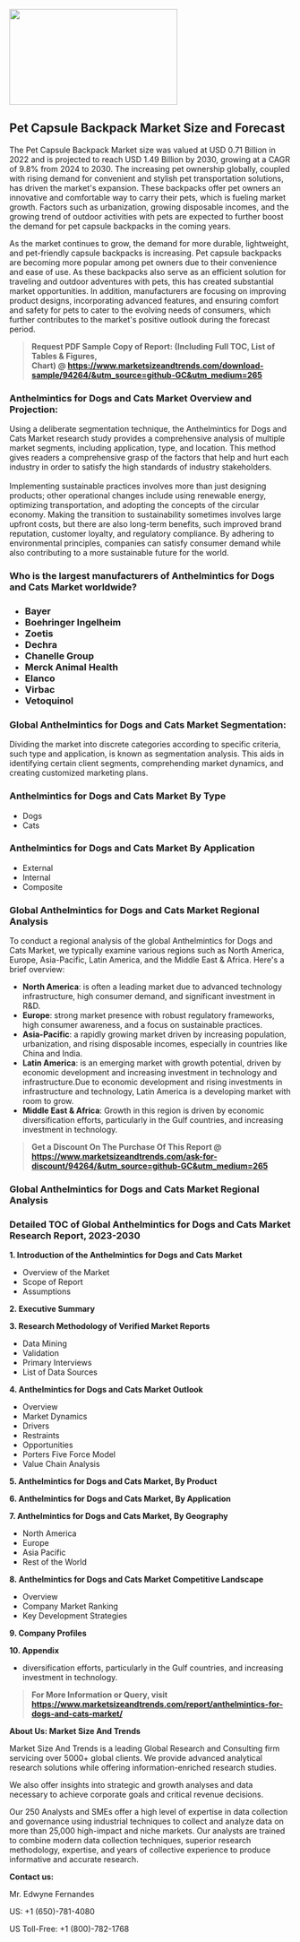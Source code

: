 <p><img class="alignnone size-medium wp-image-20088" src="https://ffe5etoiles.com/wp-content/uploads/2024/12/MST1-300x171.png" alt="" width="300" height="171" /></p><h2>Pet Capsule Backpack Market Size and Forecast</h2><p>The Pet Capsule Backpack Market size was valued at USD 0.71 Billion in 2022 and is projected to reach USD 1.49 Billion by 2030, growing at a CAGR of 9.8% from 2024 to 2030. The increasing pet ownership globally, coupled with rising demand for convenient and stylish pet transportation solutions, has driven the market's expansion. These backpacks offer pet owners an innovative and comfortable way to carry their pets, which is fueling market growth. Factors such as urbanization, growing disposable incomes, and the growing trend of outdoor activities with pets are expected to further boost the demand for pet capsule backpacks in the coming years.</p><p>As the market continues to grow, the demand for more durable, lightweight, and pet-friendly capsule backpacks is increasing. Pet capsule backpacks are becoming more popular among pet owners due to their convenience and ease of use. As these backpacks also serve as an efficient solution for traveling and outdoor adventures with pets, this has created substantial market opportunities. In addition, manufacturers are focusing on improving product designs, incorporating advanced features, and ensuring comfort and safety for pets to cater to the evolving needs of consumers, which further contributes to the market's positive outlook during the forecast period.</p></p><blockquote id="" class=""><strong>Request PDF Sample Copy of Report: (Including Full TOC, List of Tables &amp; Figures, Chart)&nbsp;@&nbsp;<strong><a href="https://www.marketsizeandtrends.com/download-sample/94264/&utm_source=github-GC&utm_medium=265" target="_blank">https://www.marketsizeandtrends.com/download-sample/94264/&utm_source=github-GC&utm_medium=265</a></strong></strong></blockquote><h3 id="" class="">Anthelmintics for Dogs and Cats Market&nbsp;Overview and Projection:</h3><p id="" class="">Using a deliberate segmentation technique, the Anthelmintics for Dogs and Cats Market research study provides a comprehensive analysis of multiple market segments, including application, type, and location. This method gives readers a comprehensive grasp of the factors that help and hurt each industry in order to satisfy the high standards of industry stakeholders. <br /> <br />Implementing sustainable practices involves more than just designing products; other operational changes include using renewable energy, optimizing transportation, and adopting the concepts of the circular economy. Making the transition to sustainability sometimes involves large upfront costs, but there are also long-term benefits, such improved brand reputation, customer loyalty, and regulatory compliance. By adhering to environmental principles, companies can satisfy consumer demand while also contributing to a more sustainable future for the world.</p><h3 id="" class="">Who is the largest manufacturers of&nbsp;Anthelmintics for Dogs and Cats Market worldwide?</h3><h3 class=""><p><ul><li>Bayer </li><li> Boehringer Ingelheim </li><li> Zoetis </li><li> Dechra </li><li> Chanelle Group </li><li> Merck Animal Health </li><li> Elanco </li><li> Virbac </li><li> Vetoquinol</li></ul></p></h3><h3 id="" class="">Global&nbsp;Anthelmintics for Dogs and Cats Market Segmentation:</h3><p id="" class="">Dividing the market into discrete categories according to specific criteria, such type and application, is known as segmentation analysis. This aids in identifying certain client segments, comprehending market dynamics, and creating customized marketing plans.</p><h3 id="" class="">Anthelmintics for Dogs and Cats Market&nbsp;By Type</h3><p><p><ul><li>Dogs</li><li> Cats</p></li></ul></p></p><h3 id="" class="">Anthelmintics for Dogs and Cats Market&nbsp;By Application</h3><p class=""><p><ul><li>External</li><li> Internal</li><li> Composite</li></ul></p></p><h3 id="" class="">Global Anthelmintics for Dogs and Cats Market Regional Analysis</h3><p id="" class="">To conduct a regional analysis of the global Anthelmintics for Dogs and Cats Market, we typically examine various regions such as North America, Europe, Asia-Pacific, Latin America, and the Middle East &amp; Africa. Here's a brief overview:</p><ul><li><strong>North America</strong>: is often a leading market due to advanced technology infrastructure, high consumer demand, and significant investment in R&amp;D.</li><li><strong>Europe</strong>: strong market presence with robust regulatory frameworks, high consumer awareness, and a focus on sustainable practices.</li><li><strong>Asia-Pacific</strong>: a rapidly growing market driven by increasing population, urbanization, and rising disposable incomes, especially in countries like China and India.</li><li><strong>Latin America</strong>: is an emerging market with growth potential, driven by economic development and increasing investment in technology and infrastructure.Due to economic development and rising investments in infrastructure and technology, Latin America is a developing market with room to grow.</li><li><strong>Middle East &amp; Africa</strong>: Growth in this region is driven by economic diversification efforts, particularly in the Gulf countries, and increasing investment in technology.</li></ul><blockquote id="" class=""><strong>Get a Discount On The Purchase Of This Report @ <strong><a href="https://www.marketsizeandtrends.com/ask-for-discount/94264/&utm_source=github-GC&utm_medium=265" target="_blank">https://www.marketsizeandtrends.com/ask-for-discount/94264/&utm_source=github-GC&utm_medium=265</a></strong></strong></blockquote><h3 id="" class="">Global Anthelmintics for Dogs and Cats Market Regional Analysis</h3><h3 id="" class="">Detailed TOC of Global Anthelmintics for Dogs and Cats Market Research Report, 2023-2030</h3><p id="" class=""><strong>1. Introduction of the Anthelmintics for Dogs and Cats Market</strong></p><ul><li>Overview of the Market</li><li>Scope of Report</li><li>Assumptions</li></ul><p id="" class=""><strong>2. Executive Summary</strong></p><p id="" class=""><strong>3. Research Methodology of Verified Market Reports</strong></p><ul><li>Data Mining</li><li>Validation</li><li>Primary Interviews</li><li>List of Data Sources</li></ul><p id="" class=""><strong>4. Anthelmintics for Dogs and Cats Market Outlook</strong></p><ul><li>Overview</li><li>Market Dynamics</li><li>Drivers</li><li>Restraints</li><li>Opportunities</li><li>Porters Five Force Model</li><li>Value Chain Analysis</li></ul><p id="" class=""><strong>5. Anthelmintics for Dogs and Cats Market, By Product</strong></p><p id="" class=""><strong>6. Anthelmintics for Dogs and Cats Market, By Application</strong></p><p id="" class=""><strong>7. Anthelmintics for Dogs and Cats Market, By Geography</strong></p><ul><li>North America</li><li>Europe</li><li>Asia Pacific</li><li>Rest of the World</li></ul><p id="" class=""><strong>8. Anthelmintics for Dogs and Cats Market Competitive Landscape</strong></p><ul><li>Overview</li><li>Company Market Ranking</li><li>Key Development Strategies</li></ul><p id="" class=""><strong>9. Company Profiles</strong></p><p id="" class=""><strong>10. Appendix</strong></p><ul><li>diversification efforts, particularly in the Gulf countries, and increasing investment in technology.</li></ul><blockquote id="" class=""><strong>For More Information or Query, visit <strong><strong><a href="https://www.marketsizeandtrends.com/report/anthelmintics-for-dogs-and-cats-market/" target="_blank">https://www.marketsizeandtrends.com/report/anthelmintics-for-dogs-and-cats-market/</a></strong></strong></strong></blockquote><p id="" class=""><strong>About Us: Market Size And Trends</strong></p><p id="" class="">Market Size And Trends is a leading Global Research and Consulting firm servicing over 5000+ global clients. We provide advanced analytical research solutions while offering information-enriched research studies.</p><p id="" class="">We also offer insights into strategic and growth analyses and data necessary to achieve corporate goals and critical revenue decisions.</p><p id="" class="">Our 250 Analysts and SMEs offer a high level of expertise in data collection and governance using industrial techniques to collect and analyze data on more than 25,000 high-impact and niche markets. Our analysts are trained to combine modern data collection techniques, superior research methodology, expertise, and years of collective experience to produce informative and accurate research.</p><p id="" class=""><strong>Contact us:</strong></p><p id="" class="">Mr. Edwyne Fernandes</p><p id="" class="">US: +1 (650)-781-4080</p><p id="" class="">US Toll-Free: +1 (800)-782-1768</p>
